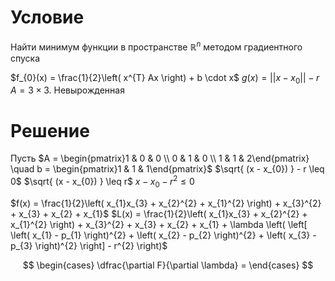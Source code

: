 
# Условие
Найти минимум функции в пространстве $\mathbb{R}^{n}$ методом градиентного спуска

$f_{0}(x) = \frac{1}{2}\left( x^{T} Ax \right) + b \cdot x$
$g(x) = ||x - x_{0}|| - r$
$A = 3 \times 3$. Невырожденная

# Решение
Пусть $A = \begin{pmatrix}1 & 0 & 0 \\ 0 & 1 & 0 \\ 1 & 1 & 2\end{pmatrix}  \quad b = \begin{pmatrix}1 & 1 & 1\end{pmatrix}$
$\sqrt{ (x - x_{0}) } - r \leq 0$
$\sqrt{ (x - x_{0}) } \leq r$
$x - x_{0} - r^{2} \leq 0$

$f(x) = \frac{1}{2}\left( x_{1}x_{3} + x_{2}^{2} + x_{1}^{2} \right) + x_{3}^{2} + x_{3} + x_{2} + x_{1}$
$L(x) = \frac{1}{2}\left( x_{1}x_{3} + x_{2}^{2} + x_{1}^{2} \right) + x_{3}^{2} + x_{3} + x_{2} + x_{1} + \lambda \left( \left[ \left( x_{1} - p_{1} \right)^{2} + \left( x_{2} - p_{2} \right)^{2} + \left( x_{3} - p_{3} \right)^{2} \right] - r^{2} \right)$

$$
\begin{cases}
\dfrac{\partial F}{\partial \lambda} = 
\end{cases}
$$
